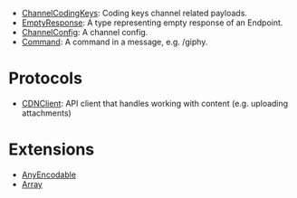 
  - [ChannelCodingKeys](/ChannelCodingKeys):
    Coding keys channel related payloads.
  - [EmptyResponse](/EmptyResponse):
    A type representing empty response of an Endpoint.
  - [ChannelConfig](/ChannelConfig):
    A channel config.
  - [Command](/Command):
    A command in a message, e.g. /giphy.

# Protocols

  - [CDNClient](/CDNClient):
    API client that handles working with content (e.g. uploading attachments)

# Extensions

  - [AnyEncodable](/AnyEncodable)
  - [Array](/Array)

